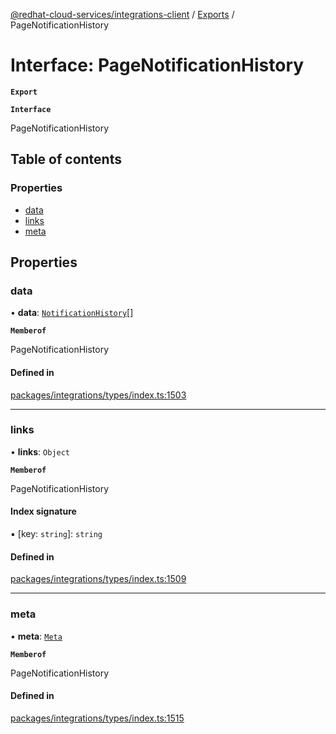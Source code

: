 [@redhat-cloud-services/integrations-client](../README.md) / [Exports](../modules.md) / PageNotificationHistory

# Interface: PageNotificationHistory

**`Export`**

**`Interface`**

PageNotificationHistory

## Table of contents

### Properties

- [data](PageNotificationHistory.md#data)
- [links](PageNotificationHistory.md#links)
- [meta](PageNotificationHistory.md#meta)

## Properties

### data

• **data**: [`NotificationHistory`](NotificationHistory.md)[]

**`Memberof`**

PageNotificationHistory

#### Defined in

[packages/integrations/types/index.ts:1503](https://github.com/RedHatInsights/javascript-clients/blob/master/packages/integrations/types/index.ts#L1503)

___

### links

• **links**: `Object`

**`Memberof`**

PageNotificationHistory

#### Index signature

▪ [key: `string`]: `string`

#### Defined in

[packages/integrations/types/index.ts:1509](https://github.com/RedHatInsights/javascript-clients/blob/master/packages/integrations/types/index.ts#L1509)

___

### meta

• **meta**: [`Meta`](Meta.md)

**`Memberof`**

PageNotificationHistory

#### Defined in

[packages/integrations/types/index.ts:1515](https://github.com/RedHatInsights/javascript-clients/blob/master/packages/integrations/types/index.ts#L1515)
